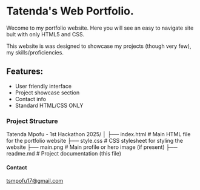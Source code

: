 # Tatenda's Web Portfolio.

Wecome to my portfolio website. Here you will see an easy to navigate site bult with only HTML5 and CSS.

This website is was designed to showcase my projects (though very few), my skills/proficiencies.

## Features:

- User friendly interface
- Project showcase section
- Contact info
- Standard HTML/CSS ONLY

### Project Structure

Tatenda Mpofu - 1st Hackathon 2025/
│
├── index.html         # Main HTML file for the portfolio website
├── style.css          # CSS stylesheet for styling the website
├── main.png           # Main profile or hero image (if present)
├── readme.md          # Project documentation (this file)

#### Contact

tsmpofu17@gmail.com




